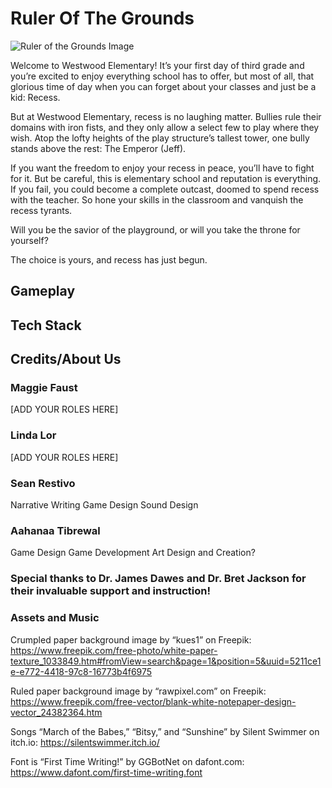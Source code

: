 # Ruler Of The Grounds

![Ruler of the Grounds Image](https://github.com/Atibrewa/Ruler_Of_The_Grounds/assets/87740693/cdcc27d8-3c89-4efd-b7d7-a73fefd3ffa1)
 
Welcome to Westwood Elementary! 
It’s your first day of third grade and you’re excited to enjoy everything school has to offer, but most of all, that glorious time of day when you can forget about your classes and just be a kid: Recess.

But at Westwood Elementary, recess is no laughing matter. Bullies rule their domains with iron fists, and they only allow a select few to play where they wish. Atop the lofty heights of the play structure’s tallest tower, one bully stands above the rest: 
The Emperor (Jeff). 
 
If you want the freedom to enjoy your recess in peace, you’ll have to fight for it. But be careful, this is elementary school and reputation is everything. If you fail, you could become a complete outcast, doomed to spend recess with the teacher. So hone your skills in the classroom and vanquish the recess tyrants. 

Will you be the savior of the playground, or will you take the throne for yourself? 

The choice is yours, and recess has just begun.

## Gameplay

## Tech Stack

## Credits/About Us
### Maggie Faust
[ADD YOUR ROLES HERE]

### Linda Lor
[ADD YOUR ROLES HERE]

### Sean Restivo
Narrative Writing
Game Design
Sound Design

### Aahanaa Tibrewal
Game Design
Game Development
Art Design and Creation?

### Special thanks to Dr. James Dawes and Dr. Bret Jackson for their invaluable support and instruction!

### Assets and Music
Crumpled paper background image by “kues1” on Freepik: https://www.freepik.com/free-photo/white-paper-texture_1033849.htm#fromView=search&page=1&position=5&uuid=5211ce1e-e772-4418-97c8-16773b4f6975

Ruled paper background image by “rawpixel.com” on Freepik: https://www.freepik.com/free-vector/blank-white-notepaper-design-vector_24382364.htm

Songs “March of the Babes,” “Bitsy,” and “Sunshine” by Silent Swimmer on itch.io: https://silentswimmer.itch.io/

Font is “First Time Writing!” by GGBotNet on dafont.com: https://www.dafont.com/first-time-writing.font
